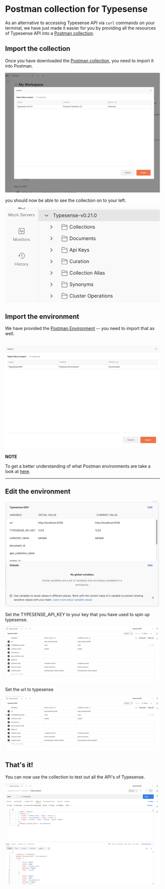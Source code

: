 # Postman collection for Typesense

As an alternative to accessing Typesense API via `curl` commands on your terminal, we have just made it easier for you by providing all the resources of Typesense API into a <a href="typesense.postman_collection.json" download="/typesense.postman_collection.json">Postman collection</a>.

## Import the collection

Once you have downloaded the [Postman collection](typesense.postman_collection.json), you need to import it into Postman.

![Collection import](/screenshots/Import.png)

you should now be able to see the collection on to your left.

![Collection](/screenshots/collection.png)

## Import the environment

We have provided the [Postman Environment](/typesense.postman_environment.json) -- you need to import that as well.

![Environment Import](/screenshots/env_import.png)
---
**NOTE**

To get a better understanding of what Postman environments are take a look at [here](https://learning.postman.com/docs/sending-requests/managing-environments/).

---
## Edit the environment

![Edit](/screenshots/edit_collection.png)

Set the TYPESENSE_API_KEY to your key that you have used to spin up typesense.

![Edit API Key](/screenshots/set_api_url.png)

Set the url to typesense

![Edit url](/screenshots/set_api_url.png)

## That's it!

You can now use the collection to test out all the API's of Typesense.

![Create collection](/screenshots/create_collection.png)
